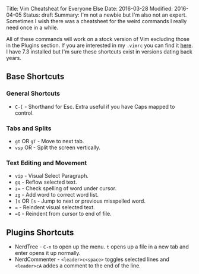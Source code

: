 Title: Vim Cheatsheat for Everyone Else
Date: 2016-03-28
Modified: 2016-04-05
Status: draft
Summary: I'm not a newbie but I'm also not an expert. Sometimes I wish there was a cheatsheet for the weird commands I really need once in a while. 

All of these commands will work on a stock version of Vim excluding those in the
Plugins section. If you are interested in my `.vimrc` you can find it
[here](https://github.com/ehouse/dotfiles). I have 7.3 installed but I'm sure
these shortcuts exist in versions dating back years. 

## Base Shortcuts

### General Shortcuts
- `C-[` - Shorthand for Esc. Extra useful if you have Caps mapped to control. 

### Tabs and Splits
- `gt` OR `gT` - Move to next tab.
- `vsp` OR - Split the screen vertically. 

### Text Editing and Movement 
- `vip` - Visual Select Paragraph.
- `gq` - Reflow selected text.
- `z=` - Check spelling of word under cursor.
- `zg` - Add word to correct word list.
- `]s` OR `[s` - Jump to next or previous misspelled word.
- `=` - Reindent visual selected text.
- `=G` - Reindent from cursor to end of file.

## Plugins Shortcuts
- NerdTree - `C-n` to open up the menu. `t` opens up a file in a new tab and
enter opens it up normally. 
- NerdCommenter - `<leader>c<space>` toggles selected lines and `<leader>cA`
  addes a comment to the end of the line. 
